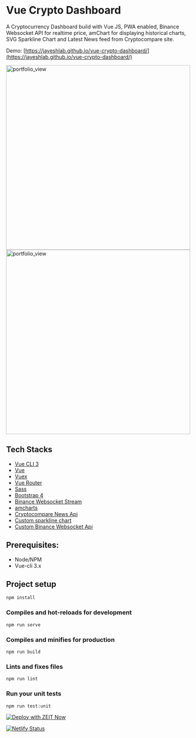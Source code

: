 # Vue Crypto Dashboard

A Cryptocurrency Dashboard build with Vue JS, PWA enabled, Binance Websocket API for realtime price, amChart for displaying historical charts, SVG Sparkline Chart and Latest News feed from Cryptocompare site. 

Demo: [https://jayeshlab.github.io/vue-crypto-dashboard/](https://jayeshlab.github.io/vue-crypto-dashboard/)

<img width="500" alt="portfolio_view" src="https://user-images.githubusercontent.com/36194663/47360119-2ec3a600-d6ec-11e8-95a2-0b61d0bf0f11.png">

<img width="500" alt="portfolio_view" src="https://user-images.githubusercontent.com/36194663/47360137-3edb8580-d6ec-11e8-8cb9-88b632328e38.png">
 
## Tech Stacks

- [Vue CLI 3](https://github.com/vuejs/vue-cli)
- [Vue](http://vuejs.org/)
- [Vuex](https://github.com/vuejs/vuex)
- [Vue Router](https://github.com/vuejs/vue-router)
- [Sass](http://sass-lang.com/)
- [Bootstrap 4](https://getbootstrap.com/docs/4.1/getting-started/introduction/)
- [Binance Websocket Stream](https://github.com/binance-exchange/binance-official-api-docs/blob/master/web-socket-streams.md)
- [amcharts](https://www.amcharts.com/)
- [Cryptocompare News Api](https://min-api.cryptocompare.com/)
- [Custom sparkline chart](https://github.com/JayeshLab/vue-crypto-dashboard/blob/master/src/components/Sparkline.vue)
- [Custom Binance Websocket Api](https://github.com/JayeshLab/vue-crypto-dashboard/blob/master/src/services/api.js)


## Prerequisites:

- Node/NPM
- Vue-cli 3.x

## Project setup
```
npm install
```

### Compiles and hot-reloads for development
```
npm run serve
```

### Compiles and minifies for production
```
npm run build
```

### Lints and fixes files
```
npm run lint
```

### Run your unit tests
```
npm run test:unit
```

[![Deploy with ZEIT Now](https://zeit.co/button)](https://zeit.co/new/project?template=https://github.com/armedoctopus/vue-crypto-dashboard)


[![Netlify Status](https://api.netlify.com/api/v1/badges/329bf91a-da14-4e43-aad6-a6b55199f16f/deploy-status)](https://app.netlify.com/sites/dreamy-easley-79a691/deploys)
